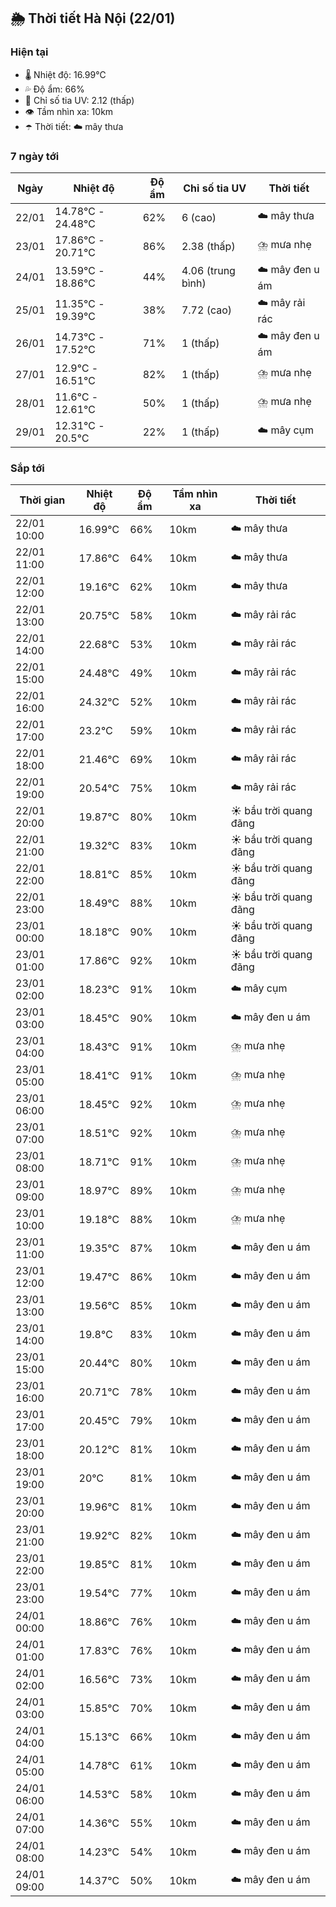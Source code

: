 ## 🌦️ Thời tiết Hà Nội (22/01)

### Hiện tại

- 🌡️ Nhiệt độ: 16.99℃
- 💦 Độ ẩm: 66%
- 🌟 Chỉ số tia UV: 2.12 (thấp)
- 👁️ Tầm nhìn xa: 10km
- ☂️ Thời tiết: ☁️ mây thưa

### 7 ngày tới

| Ngày | Nhiệt độ | Độ ẩm | Chỉ số tia UV | Thời tiết |
| --- | --- | --- | --- | --- |
| 22/01 | 14.78℃ - 24.48℃ | 62% | 6 (cao) | ☁️ mây thưa |
| 23/01 | 17.86℃ - 20.71℃ | 86% | 2.38 (thấp) | ⛈️ mưa nhẹ |
| 24/01 | 13.59℃ - 18.86℃ | 44% | 4.06 (trung bình) | ☁️ mây đen u ám |
| 25/01 | 11.35℃ - 19.39℃ | 38% | 7.72 (cao) | ☁️ mây rải rác |
| 26/01 | 14.73℃ - 17.52℃ | 71% | 1 (thấp) | ☁️ mây đen u ám |
| 27/01 | 12.9℃ - 16.51℃ | 82% | 1 (thấp) | ⛈️ mưa nhẹ |
| 28/01 | 11.6℃ - 12.61℃ | 50% | 1 (thấp) | ⛈️ mưa nhẹ |
| 29/01 | 12.31℃ - 20.5℃ | 22% | 1 (thấp) | ☁️ mây cụm |

### Sắp tới

| Thời gian | Nhiệt độ | Độ ẩm | Tầm nhìn xa | Thời tiết |
| --- | --- | --- | --- | --- |
| 22/01 10:00 | 16.99℃ | 66% | 10km | ☁️ mây thưa |
| 22/01 11:00 | 17.86℃ | 64% | 10km | ☁️ mây thưa |
| 22/01 12:00 | 19.16℃ | 62% | 10km | ☁️ mây thưa |
| 22/01 13:00 | 20.75℃ | 58% | 10km | ☁️ mây rải rác |
| 22/01 14:00 | 22.68℃ | 53% | 10km | ☁️ mây rải rác |
| 22/01 15:00 | 24.48℃ | 49% | 10km | ☁️ mây rải rác |
| 22/01 16:00 | 24.32℃ | 52% | 10km | ☁️ mây rải rác |
| 22/01 17:00 | 23.2℃ | 59% | 10km | ☁️ mây rải rác |
| 22/01 18:00 | 21.46℃ | 69% | 10km | ☁️ mây rải rác |
| 22/01 19:00 | 20.54℃ | 75% | 10km | ☁️ mây rải rác |
| 22/01 20:00 | 19.87℃ | 80% | 10km | ☀️ bầu trời quang đãng |
| 22/01 21:00 | 19.32℃ | 83% | 10km | ☀️ bầu trời quang đãng |
| 22/01 22:00 | 18.81℃ | 85% | 10km | ☀️ bầu trời quang đãng |
| 22/01 23:00 | 18.49℃ | 88% | 10km | ☀️ bầu trời quang đãng |
| 23/01 00:00 | 18.18℃ | 90% | 10km | ☀️ bầu trời quang đãng |
| 23/01 01:00 | 17.86℃ | 92% | 10km | ☀️ bầu trời quang đãng |
| 23/01 02:00 | 18.23℃ | 91% | 10km | ☁️ mây cụm |
| 23/01 03:00 | 18.45℃ | 90% | 10km | ☁️ mây đen u ám |
| 23/01 04:00 | 18.43℃ | 91% | 10km | ⛈️ mưa nhẹ |
| 23/01 05:00 | 18.41℃ | 91% | 10km | ⛈️ mưa nhẹ |
| 23/01 06:00 | 18.45℃ | 92% | 10km | ⛈️ mưa nhẹ |
| 23/01 07:00 | 18.51℃ | 92% | 10km | ⛈️ mưa nhẹ |
| 23/01 08:00 | 18.71℃ | 91% | 10km | ⛈️ mưa nhẹ |
| 23/01 09:00 | 18.97℃ | 89% | 10km | ⛈️ mưa nhẹ |
| 23/01 10:00 | 19.18℃ | 88% | 10km | ⛈️ mưa nhẹ |
| 23/01 11:00 | 19.35℃ | 87% | 10km | ☁️ mây đen u ám |
| 23/01 12:00 | 19.47℃ | 86% | 10km | ☁️ mây đen u ám |
| 23/01 13:00 | 19.56℃ | 85% | 10km | ☁️ mây đen u ám |
| 23/01 14:00 | 19.8℃ | 83% | 10km | ☁️ mây đen u ám |
| 23/01 15:00 | 20.44℃ | 80% | 10km | ☁️ mây đen u ám |
| 23/01 16:00 | 20.71℃ | 78% | 10km | ☁️ mây đen u ám |
| 23/01 17:00 | 20.45℃ | 79% | 10km | ☁️ mây đen u ám |
| 23/01 18:00 | 20.12℃ | 81% | 10km | ☁️ mây đen u ám |
| 23/01 19:00 | 20℃ | 81% | 10km | ☁️ mây đen u ám |
| 23/01 20:00 | 19.96℃ | 81% | 10km | ☁️ mây đen u ám |
| 23/01 21:00 | 19.92℃ | 82% | 10km | ☁️ mây đen u ám |
| 23/01 22:00 | 19.85℃ | 81% | 10km | ☁️ mây đen u ám |
| 23/01 23:00 | 19.54℃ | 77% | 10km | ☁️ mây đen u ám |
| 24/01 00:00 | 18.86℃ | 76% | 10km | ☁️ mây đen u ám |
| 24/01 01:00 | 17.83℃ | 76% | 10km | ☁️ mây đen u ám |
| 24/01 02:00 | 16.56℃ | 73% | 10km | ☁️ mây đen u ám |
| 24/01 03:00 | 15.85℃ | 70% | 10km | ☁️ mây đen u ám |
| 24/01 04:00 | 15.13℃ | 66% | 10km | ☁️ mây đen u ám |
| 24/01 05:00 | 14.78℃ | 61% | 10km | ☁️ mây đen u ám |
| 24/01 06:00 | 14.53℃ | 58% | 10km | ☁️ mây đen u ám |
| 24/01 07:00 | 14.36℃ | 55% | 10km | ☁️ mây đen u ám |
| 24/01 08:00 | 14.23℃ | 54% | 10km | ☁️ mây đen u ám |
| 24/01 09:00 | 14.37℃ | 50% | 10km | ☁️ mây đen u ám |
